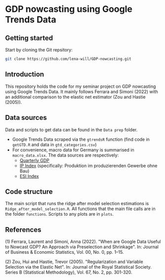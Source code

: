 # GDP nowcasting using Google Trends Data

## Getting started
Start by cloning the Git repsitory: 
```sh
git clone https://github.com/lena-will/GDP-nowcasting.git
```

## Introduction
This repository holds the code for my seminar project on GDP nowcasting using Google Trends Data. It mainly follows Ferrara and Simoni (2022) with an additional comparison to the elastic net estimator (Zou and Hastie (2005)).

## Data sources
Data and scripts to get data can be found in the ```Data prep``` folder.
+ Google Trends Data scraped via the ```gtrendsR``` function (find code in ```getGTD.R``` and data in ```gtd_categories.csv```)
+ For convenience, macro data for Germany is summarised in ```macro_data.xlsx```. The data sources are respectively:
  + [Quarterly GDP](https://www-genesis.destatis.de/genesis//online?operation=table&code=81000-0002&bypass=true&levelindex=1&levelid=1685634675885#abreadcrumb)
  + [IP Index](https://www-genesis.destatis.de/genesis//online?operation=table&code=42153-0001&bypass=true&levelindex=0&levelid=1685634299865#abreadcrumb) (specifically: Produktion im produzierenden Gewerbe ohne Bau)
  + [ESI Index](https://economy-finance.ec.europa.eu/economic-forecast-and-surveys/business-and-consumer-surveys/download-business-and-consumer-survey-data/time-series_en)

## Code structure

The main script that runs the ridge after model selection estimations is ```Ridge_after_model_selection.R```. All functions that the main file calls are in the folder ```functions```. Scripts to any plots are in ```plots```.

## References
(1) Ferrara, Laurent and Simoni, Anna (2022). "When are Google Data Useful to Nowcast GDP? An Approach via Preselection and Shrinkage". In: Journal of Business & Economic Statistics, Vol. 00, No. 0, pp. 1–15.

(2) Zou, Hui and Hastie, Trevor (2005). "Regularization and Variable Selection via the Elastic Net". In: Journal of the Royal Statistical Society. Series B (Statistical Methodology), Vol. 67, No. 2, pp. 301-320.

